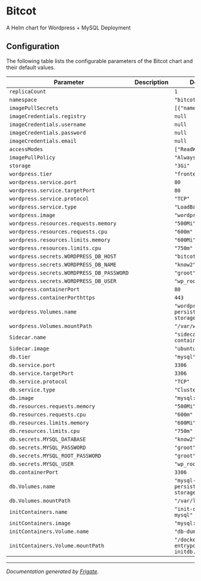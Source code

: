 
Bitcot
===========

A Helm chart for Wordpress + MySQL Deployment


## Configuration

The following table lists the configurable parameters of the Bitcot chart and their default values.

| Parameter                | Description             | Default        |
| ------------------------ | ----------------------- | -------------- |
| `replicaCount` |  | `1` |
| `namespace` |  | `"bitcot"` |
| `imagePullSecrets` |  | `[{"name": null}]` |
| `imageCredentials.registry` |  | `null` |
| `imageCredentials.username` |  | `null` |
| `imageCredentials.password` |  | `null` |
| `imageCredentials.email` |  | `null` |
| `accessModes` |  | `["ReadWriteOnce"]` |
| `imagePullPolicy` |  | `"Always"` |
| `storage` |  | `"3Gi"` |
| `wordpress.tier` |  | `"frontend"` |
| `wordpress.service.port` |  | `80` |
| `wordpress.service.targetPort` |  | `80` |
| `wordpress.service.protocol` |  | `"TCP"` |
| `wordpress.service.type` |  | `"LoadBalancer"` |
| `wordpress.image` |  | `"wordpress:5.3"` |
| `wordpress.resources.requests.memory` |  | `"500Mi"` |
| `wordpress.resources.requests.cpu` |  | `"600m"` |
| `wordpress.resources.limits.memory` |  | `"600Mi"` |
| `wordpress.resources.limits.cpu` |  | `"750m"` |
| `wordpress.secrets.WORDPRESS_DB_HOST` |  | `"bitcot-mysql"` |
| `wordpress.secrets.WORDPRESS_DB_NAME` |  | `"know2"` |
| `wordpress.secrets.WORDPRESS_DB_PASSWORD` |  | `"groot"` |
| `wordpress.secrets.WORDPRESS_DB_USER` |  | `"wp_root"` |
| `wordpress.containerPort` |  | `80` |
| `wordpress.containerPorthttps` |  | `443` |
| `wordpress.Volumes.name` |  | `"wordpress-persistent-storage"` |
| `wordpress.Volumes.mountPath` |  | `"/var/www/html"` |
| `Sidecar.name` |  | `"sidecar-container"` |
| `Sidecar.image` |  | `"ubuntu:20.04"` |
| `db.tier` |  | `"mysql"` |
| `db.service.port` |  | `3306` |
| `db.service.targetPort` |  | `3306` |
| `db.service.protocol` |  | `"TCP"` |
| `db.service.type` |  | `"ClusterIP"` |
| `db.image` |  | `"mysql:5.6"` |
| `db.resources.requests.memory` |  | `"500Mi"` |
| `db.resources.requests.cpu` |  | `"600m"` |
| `db.resources.limits.memory` |  | `"600Mi"` |
| `db.resources.limits.cpu` |  | `"750m"` |
| `db.secrets.MYSQL_DATABASE` |  | `"know2"` |
| `db.secrets.MYSQL_PASSWORD` |  | `"groot"` |
| `db.secrets.MYSQL_ROOT_PASSWORD` |  | `"groot"` |
| `db.secrets.MYSQL_USER` |  | `"wp_root"` |
| `db.containerPort` |  | `3306` |
| `db.Volumes.name` |  | `"mysql-persistent-storage"` |
| `db.Volumes.mountPath` |  | `"/var/lib/mysql"` |
| `initContainers.name` |  | `"init-container-mysql"` |
| `initContainers.image` |  | `"mysql:latest"` |
| `initContainers.Volume.name` |  | `"db-dump"` |
| `initContainers.Volume.mountPath` |  | `"/docker-entrypoint-initdb.d"` |



---
_Documentation generated by [Frigate](https://frigate.readthedocs.io)._

